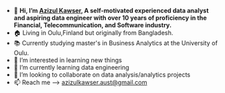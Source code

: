 - 👋 **Hi, I’m 	[Azizul Kawser](https://www.linkedin.com/in/azizulkawser/), A self-motivated experienced data analyst and aspiring data engineer with over 10 years of proficiency in the Financial, Telecommunication, and Software industry.**
- 🏠 Living in Oulu,Finland but originally from Bangladesh.
- 📚 Currently studying master's in Business Analytics at the University of Oulu.
- 👀 I’m interested in learning new things
- 🌱 I’m currently learning data engineering
- 💞️ I’m looking to collaborate on data analysis/analytics projects
- 📫 Reach me --> azizulkawser.aust@gmail.com


<!---
azizulkawser/azizulkawser is a ✨ special ✨ repository because its `README.md` (this file) appears on your GitHub profile.
You can click the Preview link to take a look at your changes.
--->
